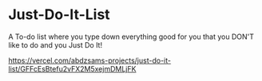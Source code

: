 # Just-Do-It-List
A To-do list where you type down everything good for you that you DON'T like to do and you Just Do It!

https://vercel.com/abdzsams-projects/just-do-it-list/GFFcEsBtefu2vFX2M5xejmDMLjFK
